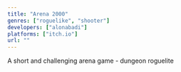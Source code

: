 ```yaml
---
title: "Arena 2000"
genres: ["roguelike", "shooter"]
developers: ["alonabadi"]
platforms: ["itch.io"]
url: ""
---
```

A short and challenging arena game - dungeon roguelite